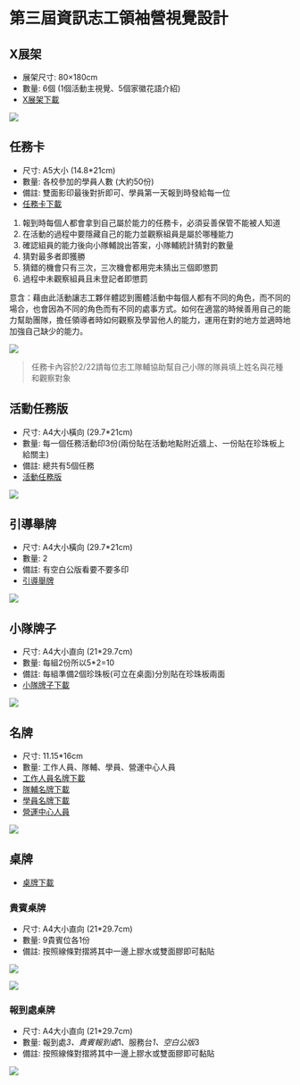 # 第三屆資訊志工領袖營視覺設計

## X展架
- 展架尺寸: 80×180cm
- 數量: 6個 (1個活動主視覺、5個家徽花語介紹)
- [X展架下載](https://drive.google.com/open?id=1Fyt7lgigR56cHT_oyLGYf_GKXEHCyY1D)

![](https://i.imgur.com/poCD4wx.jpg)


## 任務卡
- 尺寸: A5大小 (14.8*21cm)
- 數量: 各校參加的學員人數 (大約50份)
- 備註: 雙面影印最後對折即可、學員第一天報到時發給每一位
- [任務卡下載](https://drive.google.com/drive/folders/1RsDIG7AJO-WXjhW_sXL-P41T1LueCJS3?usp=sharing)


1. 報到時每個人都會拿到自己屬於能力的任務卡，必須妥善保管不能被人知道
2. 在活動的過程中要隱藏自己的能力並觀察組員是屬於哪種能力
3. 確認組員的能力後向小隊輔說出答案，小隊輔統計猜對的數量
4. 猜對最多者即獲勝
5. 猜錯的機會只有三次，三次機會都用完未猜出三個即懲罰
6. 過程中未觀察組員且未登記者即懲罰

意含：藉由此活動讓志工夥伴體認到團體活動中每個人都有不同的角色，而不同的場合，也會因為不同的角色而有不同的處事方式。如何在適當的時候善用自己的能力幫助團隊，擔任領導者時如何觀察及學習他人的能力，運用在對的地方並適時地加強自己缺少的能力。


![](https://i.imgur.com/BbQqYaS.png)


> 任務卡內容於2/22請每位志工隊輔協助幫自己小隊的隊員填上姓名與花種和觀察對象

## 活動任務版
- 尺寸: A4大小橫向 (29.7*21cm)
- 數量: 每一個任務活動印3份(兩份貼在活動地點附近牆上、一份貼在珍珠板上給關主)
- 備註: 總共有5個任務
- [活動任務版](https://drive.google.com/open?id=1GPx80lEiSqlTRLMYXvJnQBOEUlfD3y9I)

![](https://i.imgur.com/A4p2JI7.png)

## 引導舉牌
- 尺寸: A4大小橫向 (29.7*21cm)
- 數量: 2
- 備註: 有空白公版看要不要多印
- [引導舉牌](https://drive.google.com/open?id=1RXNX6xmXA2Bpc47iQfkJhxTNcAK9yK5J)

![](https://i.imgur.com/WZ0ymrr.png)


## 小隊牌子
- 尺寸: A4大小直向 (21*29.7cm)
- 數量: 每組2份所以5*2=10
- 備註: 每組準備2個珍珠板(可立在桌面)分別貼在珍珠板兩面
- [小隊牌子下載](https://drive.google.com/open?id=1GNkFCvnNYw-iLOCU3OMtsGbjSiDzkoIg)

![](https://i.imgur.com/JBlejZ2.png)



## 名牌
- 尺寸: 11.15*16cm
- 數量: 工作人員、隊輔、學員、營運中心人員
- [工作人員名牌下載](https://drive.google.com/open?id=1uxu8HvapHtglAE6jS2ZjgijcUikD296N)
- [隊輔名牌下載](https://drive.google.com/open?id=1lr1aWeQM4Zj6EKfY52WPKtCF_s1sYdm0)
- [學員名牌下載](https://drive.google.com/open?id=1uoMpcQ0yk0FdCAVvt3lvVkEgBoqZ1mGu)
- [營運中心人員](https://drive.google.com/open?id=17eiM2BqB3vA18H2qjVw9D0kNetXUJNZE)

![](https://i.imgur.com/sXQBPFc.png)


## 桌牌
- [桌牌下載](https://drive.google.com/open?id=1cdKrwtqgpx1Xq6H9nI9CzHC2eW4ZPn79)

### 貴賓桌牌
- 尺寸: A4大小直向 (21*29.7cm)
- 數量: 9貴賓位各1份
- 備註: 按照線條對摺將其中一邊上膠水或雙面膠即可黏貼


![](https://i.imgur.com/ytEbo5I.png)

![](https://i.imgur.com/MCszTsL.png)


### 報到處桌牌
- 尺寸: A4大小直向 (21*29.7cm)
- 數量: 報到處*3、貴賓報到處*1、服務台*1、空白公版*3
- 備註: 按照線條對摺將其中一邊上膠水或雙面膠即可黏貼

![](https://i.imgur.com/kbgkMkr.png)
